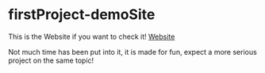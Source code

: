 # firstProject-demoSite
This is the Website if you want to check it!
[Website](https://dinkicha.github.io/)

Not much time has been put into it, it is made for fun, expect a more serious project on the same topic!
